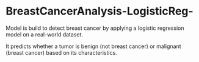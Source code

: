 # BreastCancerAnalysis-LogisticReg-

Model is build to detect breast cancer by applying a logistic regression model on a real-world dataset.

It predicts whether a tumor is benign (not breast cancer) or malignant (breast cancer) based on its characteristics.
